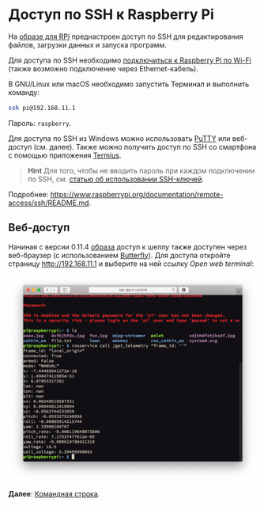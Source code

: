 # Доступ по SSH к Raspberry Pi

На [образе для RPi](image.md) преднастроен доступ по SSH для редактирования файлов, загрузки данных и запуска программ.

Для доступа по SSH необходимо [подключиться к Raspberry Pi по Wi-Fi](wifi.md) (также возможно подключение через Ethernet-кабель).

В GNU/Linux или macOS необходимо запустить Терминал и выполнить команду:

```bash
ssh pi@192.168.11.1
```

Пароль: `raspberry`.

Для доступа по SSH из Windows можно использовать [PuTTY](https://www.chiark.greenend.org.uk/~sgtatham/putty/latest.html) или веб-доступ (см. далее). Также можно получить доступ по SSH со смартфона с помощью приложения [Termius](https://www.termius.com).

> **Hint** Для того, чтобы не вводить пароль при каждом подключении по SSH, см. [статью об использовании SSH-ключей](ssh_keys.md).

Подробнее: https://www.raspberrypi.org/documentation/remote-access/ssh/README.md.

## Веб-доступ

Начиная с версии 0.11.4 [образа](image.md) доступ к шеллу также доступен через веб-браузер (с использованием [Butterfly](https://github.com/paradoxxxzero/butterfly)). Для доступа откройте страницу http://192.168.11.1 и выберите на ней ссылку *Open web terminal*:

<img src="../assets/butterfly.png">

**Далее**: [Командная строка](cli.md).
